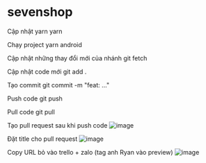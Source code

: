 # sevenshop

Cập nhật yarn
yarn

Chạy project
yarn android

Cập nhật những thay đổi mới của nhánh
git fetch

Cập nhật code mới
git add .

Tạo commit
git commit -m "feat: ..."

Push code
git push

Pull code
git pull

Tạo pull request sau khi push code
![image](https://user-images.githubusercontent.com/86552382/210499528-e8b5c2f6-b251-43f7-ad90-f2de30e3def0.png)

Đặt title cho pull request
![image](https://user-images.githubusercontent.com/86552382/210499569-5d94aebd-d07c-4acf-a863-075cbcbb0ec0.png)

Copy URL bỏ vào trello + zalo (tag anh Ryan vào preview)
![image](https://user-images.githubusercontent.com/86552382/210499707-d378a4fd-a3d2-4835-ba05-dbb2868bc1ea.png)



